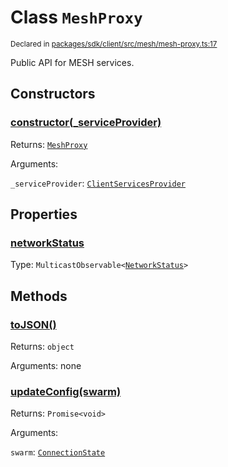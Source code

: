 # Class `MeshProxy`
<sub>Declared in [packages/sdk/client/src/mesh/mesh-proxy.ts:17](https://github.com/dxos/dxos/blob/5efa14d7c/packages/sdk/client/src/mesh/mesh-proxy.ts#L17)</sub>


Public API for MESH services.

## Constructors
### [constructor(_serviceProvider)](https://github.com/dxos/dxos/blob/5efa14d7c/packages/sdk/client/src/mesh/mesh-proxy.ts#L28)




Returns: <code>[MeshProxy](/api/@dxos/client/classes/MeshProxy)</code>

Arguments: 

`_serviceProvider`: <code>[ClientServicesProvider](/api/@dxos/client/interfaces/ClientServicesProvider)</code>



## Properties
### [networkStatus](https://github.com/dxos/dxos/blob/5efa14d7c/packages/sdk/client/src/mesh/mesh-proxy.ts#L42)
Type: <code>MulticastObservable&lt;[NetworkStatus](/api/@dxos/client/interfaces/NetworkStatus)&gt;</code>




## Methods
### [toJSON()](https://github.com/dxos/dxos/blob/5efa14d7c/packages/sdk/client/src/mesh/mesh-proxy.ts#L36)




Returns: <code>object</code>

Arguments: none




### [updateConfig(swarm)](https://github.com/dxos/dxos/blob/5efa14d7c/packages/sdk/client/src/mesh/mesh-proxy.ts#L46)




Returns: <code>Promise&lt;void&gt;</code>

Arguments: 

`swarm`: <code>[ConnectionState](/api/@dxos/client/enums#ConnectionState)</code>


